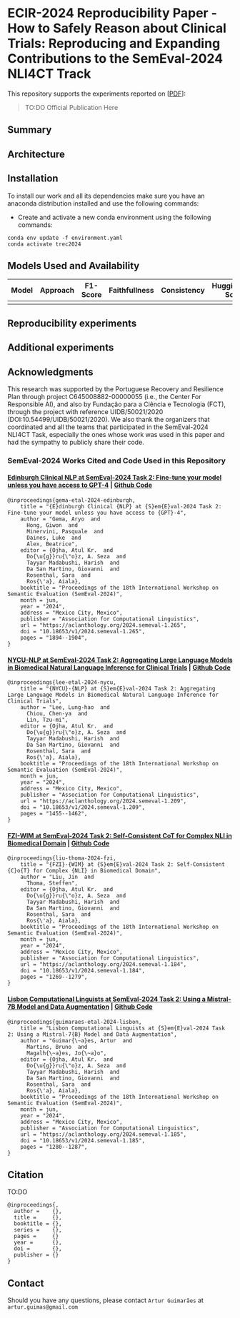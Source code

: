 # ECIR-2024 Reproducibility Paper - How to Safely Reason about Clinical Trials: Reproducing and Expanding Contributions to the SemEval-2024 NLI4CT Track

This repository supports the experiments reported on [[PDF]()]:

> TO:DO Official Publication Here

## Summary

## Architecture

## Installation

To install our work and all its dependencies make sure you have an anaconda distribution installed and use the following commands:

  - Create and activate a new conda environment using the following commands:
  ```
  conda env update -f environment.yaml
  conda activate trec2024
  ```


## Models Used and Availability

| Model  | Approach | F1-Score | Faithfullness | Consistency | HuggingFace-Source |
|--------|----------|----------|---------------|-------------|--------------------|
|        |          |          |               |             |                    |

## Reproducibility experiments

## Additional experiments


## Acknowledgments

This research was supported by the Portuguese Recovery and Resilience Plan through project C645008882-00000055 (i.e., the Center For Responsible AI), and also by Fundação para a Ciência e Tecnologia (FCT), through the project with reference UIDB/50021/2020 (DOI:10.54499/UIDB/50021/2020). We also thank the organizers that coordinated and all the teams that participated in the SemEval-2024 NLI4CT Task, especially the ones whose work was used in this paper and had the sympathy to publicly share their code.

### SemEval-2024 Works Cited and Code Used in this Repository

#### [Edinburgh Clinical NLP at SemEval-2024 Task 2: Fine-tune your model unless you have access to GPT-4](https://aclanthology.org/2024.semeval-1.265/) | [Github Code](https://github.com/EdinburghClinicalNLP/semeval_nli4ct)

```
@inproceedings{gema-etal-2024-edinburgh,
    title = "{E}dinburgh Clinical {NLP} at {S}em{E}val-2024 Task 2: Fine-tune your model unless you have access to {GPT}-4",
    author = "Gema, Aryo  and
      Hong, Giwon  and
      Minervini, Pasquale  and
      Daines, Luke  and
      Alex, Beatrice",
    editor = {Ojha, Atul Kr.  and
      Do{\u{g}}ru{\"o}z, A. Seza  and
      Tayyar Madabushi, Harish  and
      Da San Martino, Giovanni  and
      Rosenthal, Sara  and
      Ros{\'a}, Aiala},
    booktitle = "Proceedings of the 18th International Workshop on Semantic Evaluation (SemEval-2024)",
    month = jun,
    year = "2024",
    address = "Mexico City, Mexico",
    publisher = "Association for Computational Linguistics",
    url = "https://aclanthology.org/2024.semeval-1.265",
    doi = "10.18653/v1/2024.semeval-1.265",
    pages = "1894--1904",
}
```

#### [NYCU-NLP at SemEval-2024 Task 2: Aggregating Large Language Models in Biomedical Natural Language Inference for Clinical Trials](https://aclanthology.org/2024.semeval-1.209/) | [Github Code]()

```
@inproceedings{lee-etal-2024-nycu,
    title = "{NYCU}-{NLP} at {S}em{E}val-2024 Task 2: Aggregating Large Language Models in Biomedical Natural Language Inference for Clinical Trials",
    author = "Lee, Lung-hao  and
      Chiou, Chen-ya  and
      Lin, Tzu-mi",
    editor = {Ojha, Atul Kr.  and
      Do{\u{g}}ru{\"o}z, A. Seza  and
      Tayyar Madabushi, Harish  and
      Da San Martino, Giovanni  and
      Rosenthal, Sara  and
      Ros{\'a}, Aiala},
    booktitle = "Proceedings of the 18th International Workshop on Semantic Evaluation (SemEval-2024)",
    month = jun,
    year = "2024",
    address = "Mexico City, Mexico",
    publisher = "Association for Computational Linguistics",
    url = "https://aclanthology.org/2024.semeval-1.209",
    doi = "10.18653/v1/2024.semeval-1.209",
    pages = "1455--1462",
}
```

#### [FZI-WIM at SemEval-2024 Task 2: Self-Consistent CoT for Complex NLI in Biomedical Domain](https://aclanthology.org/2024.semeval-1.184/) | [Github Code](https://github.com/jens5588/FZI-WIM-NLI4CT)

```
@inproceedings{liu-thoma-2024-fzi,
    title = "{FZI}-{WIM} at {S}em{E}val-2024 Task 2: Self-Consistent {C}o{T} for Complex {NLI} in Biomedical Domain",
    author = "Liu, Jin  and
      Thoma, Steffen",
    editor = {Ojha, Atul Kr.  and
      Do{\u{g}}ru{\"o}z, A. Seza  and
      Tayyar Madabushi, Harish  and
      Da San Martino, Giovanni  and
      Rosenthal, Sara  and
      Ros{\'a}, Aiala},
    booktitle = "Proceedings of the 18th International Workshop on Semantic Evaluation (SemEval-2024)",
    month = jun,
    year = "2024",
    address = "Mexico City, Mexico",
    publisher = "Association for Computational Linguistics",
    url = "https://aclanthology.org/2024.semeval-1.184",
    doi = "10.18653/v1/2024.semeval-1.184",
    pages = "1269--1279",
}
```

#### [Lisbon Computational Linguists at SemEval-2024 Task 2: Using a Mistral-7B Model and Data Augmentation](https://aclanthology.org/2024.semeval-1.185/) | [Github Code](https://github.com/araag2/SemEval2024-Task2)

```
@inproceedings{guimaraes-etal-2024-lisbon,
    title = "Lisbon Computational Linguists at {S}em{E}val-2024 Task 2: Using a Mistral-7{B} Model and Data Augmentation",
    author = "Guimar{\~a}es, Artur  and
      Martins, Bruno  and
      Magalh{\~a}es, Jo{\~a}o",
    editor = {Ojha, Atul Kr.  and
      Do{\u{g}}ru{\"o}z, A. Seza  and
      Tayyar Madabushi, Harish  and
      Da San Martino, Giovanni  and
      Rosenthal, Sara  and
      Ros{\'a}, Aiala},
    booktitle = "Proceedings of the 18th International Workshop on Semantic Evaluation (SemEval-2024)",
    month = jun,
    year = "2024",
    address = "Mexico City, Mexico",
    publisher = "Association for Computational Linguistics",
    url = "https://aclanthology.org/2024.semeval-1.185",
    doi = "10.18653/v1/2024.semeval-1.185",
    pages = "1280--1287",
}
```



## Citation

TO:DO

```
@inproceedings{,
  author =    {},
  title =     {},
  booktitle = {},
  series =    {},
  pages =     {}
  year =      {},
  doi =       {},
  publisher = {}
}
```


## Contact

Should you have any questions, please contact `Artur Guimarães` at `artur.guimas@gmail.com`
